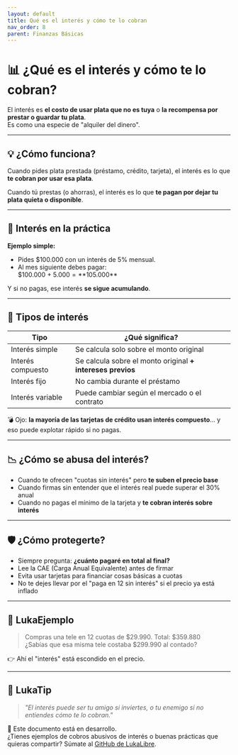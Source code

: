 ```yaml
---
layout: default
title: Qué es el interés y cómo te lo cobran
nav_order: 8
parent: Finanzas Básicas
---
```


# 📊 ¿Qué es el interés y cómo te lo cobran?

El interés es **el costo de usar plata que no es tuya** o **la recompensa por prestar o guardar tu plata**.  
Es como una especie de "alquiler del dinero".

---

## 💡 ¿Cómo funciona?

Cuando pides plata prestada (préstamo, crédito, tarjeta), el interés es lo que **te cobran por usar esa plata**.

Cuando tú prestas (o ahorras), el interés es lo que **te pagan por dejar tu plata quieta o disponible**.

---

## 📌 Interés en la práctica

**Ejemplo simple:**

- Pides $100.000 con un interés de 5% mensual.
- Al mes siguiente debes pagar:  
  $100.000 + $5.000 = **$105.000**

Y si no pagas, ese interés **se sigue acumulando**.

---

## 🔄 Tipos de interés

| Tipo              | ¿Qué significa?                                  |
|-------------------|--------------------------------------------------|
| Interés simple     | Se calcula solo sobre el monto original          |
| Interés compuesto  | Se calcula sobre el monto original **+ intereses previos** |
| Interés fijo       | No cambia durante el préstamo                    |
| Interés variable   | Puede cambiar según el mercado o el contrato     |

💣 Ojo: **la mayoría de las tarjetas de crédito usan interés compuesto**... y eso puede explotar rápido si no pagas.

---

## 📉 ¿Cómo se abusa del interés?

- Cuando te ofrecen "cuotas sin interés" pero **te suben el precio base**
- Cuando firmas sin entender que el interés real puede superar el 30% anual
- Cuando no pagas el mínimo de la tarjeta y **te cobran interés sobre interés**

---

## 🛡️ ¿Cómo protegerte?

- Siempre pregunta: **¿cuánto pagaré en total al final?**
- Lee la CAE (Carga Anual Equivalente) antes de firmar
- Evita usar tarjetas para financiar cosas básicas a cuotas
- No te dejes llevar por el "paga en 12 sin interés" si el precio ya está inflado

---

## 💬 LukaEjemplo

> Compras una tele en 12 cuotas de $29.990. Total: $359.880  
> ¿Sabías que esa misma tele costaba $299.990 al contado?

👉 Ahí el "interés" está escondido en el precio.

---

## 🧠 LukaTip

> *"El interés puede ser tu amigo si inviertes, o tu enemigo si no entiendes cómo te lo cobran."*

📌 Este documento está en desarrollo.  
¿Tienes ejemplos de cobros abusivos de interés o buenas prácticas que quieras compartir? Súmate al [GitHub de LukaLibre](https://github.com/raestrada/lukalibre).
